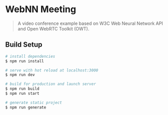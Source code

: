 # WebNN Meeting

> A video conference example based on W3C Web Neural Network API and Open WebRTC Toolkit (OWT).

## Build Setup

``` bash
# install dependencies
$ npm run install

# serve with hot reload at localhost:3000
$ npm run dev

# build for production and launch server
$ npm run build
$ npm run start

# generate static project
$ npm run generate
```
